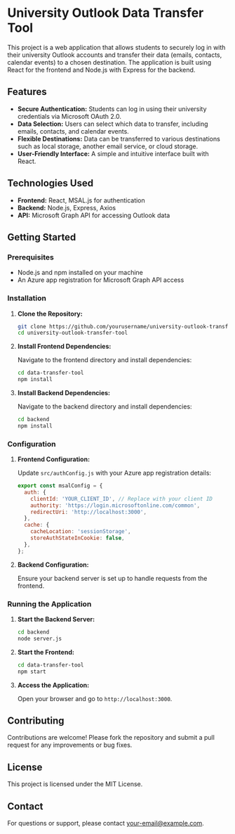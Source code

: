 # University Outlook Data Transfer Tool

This project is a web application that allows students to securely log in with their university Outlook accounts and transfer their data (emails, contacts, calendar events) to a chosen destination. The application is built using React for the frontend and Node.js with Express for the backend.

## Features

- **Secure Authentication:** Students can log in using their university credentials via Microsoft OAuth 2.0.
- **Data Selection:** Users can select which data to transfer, including emails, contacts, and calendar events.
- **Flexible Destinations:** Data can be transferred to various destinations such as local storage, another email service, or cloud storage.
- **User-Friendly Interface:** A simple and intuitive interface built with React.

## Technologies Used

- **Frontend:** React, MSAL.js for authentication
- **Backend:** Node.js, Express, Axios
- **API:** Microsoft Graph API for accessing Outlook data

## Getting Started

### Prerequisites

- Node.js and npm installed on your machine
- An Azure app registration for Microsoft Graph API access

### Installation

1. **Clone the Repository:**

   ```bash
   git clone https://github.com/yourusername/university-outlook-transfer-tool.git
   cd university-outlook-transfer-tool
   ```

2. **Install Frontend Dependencies:**

   Navigate to the frontend directory and install dependencies:

   ```bash
   cd data-transfer-tool
   npm install
   ```

3. **Install Backend Dependencies:**

   Navigate to the backend directory and install dependencies:

   ```bash
   cd backend
   npm install
   ```

### Configuration

1. **Frontend Configuration:**

   Update `src/authConfig.js` with your Azure app registration details:

   ```javascript
   export const msalConfig = {
     auth: {
       clientId: 'YOUR_CLIENT_ID', // Replace with your client ID
       authority: 'https://login.microsoftonline.com/common',
       redirectUri: 'http://localhost:3000',
     },
     cache: {
       cacheLocation: 'sessionStorage',
       storeAuthStateInCookie: false,
     },
   };
   ```

2. **Backend Configuration:**

   Ensure your backend server is set up to handle requests from the frontend.

### Running the Application

1. **Start the Backend Server:**

   ```bash
   cd backend
   node server.js
   ```

2. **Start the Frontend:**

   ```bash
   cd data-transfer-tool
   npm start
   ```

3. **Access the Application:**

   Open your browser and go to `http://localhost:3000`.

## Contributing

Contributions are welcome! Please fork the repository and submit a pull request for any improvements or bug fixes.

## License

This project is licensed under the MIT License.

## Contact

For questions or support, please contact [your-email@example.com](mailto:your-email@example.com).